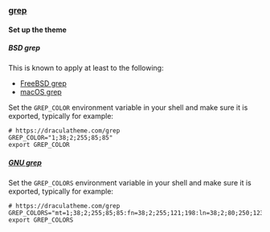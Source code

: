 ### [grep](https://en.wikipedia.org/wiki/Grep)

#### Set up the theme

##### BSD grep

This is known to apply at least to the following:

- [FreeBSD grep](https://man.freebsd.org/cgi/man.cgi?grep%281%29)
- [macOS grep](https://ss64.com/mac/grep.html)

Set the `GREP_COLOR` environment variable in your shell and make sure
it is exported, typically for example:

```shell
# https://draculatheme.com/grep
GREP_COLOR="1;38;2;255;85;85"
export GREP_COLOR
```

##### [GNU grep](https://www.gnu.org/software/grep/)

Set the `GREP_COLORS` environment variable in your shell and make sure
it is exported, typically for example:

```shell
# https://draculatheme.com/grep
GREP_COLORS="mt=1;38;2;255;85;85:fn=38;2;255;121;198:ln=38;2;80;250;123:bn=38;2;80;250;123:se=38;2;139;233;253"
export GREP_COLORS
```
